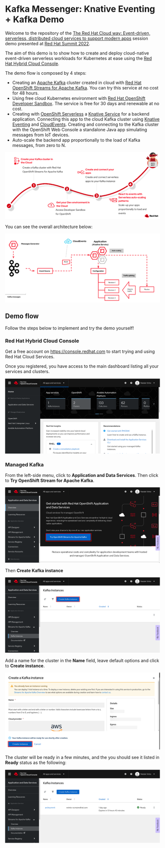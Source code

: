 # Kafka Messenger: Knative Eventing + Kafka Demo

Welcome to the repository of the [The Red Hat Cloud way: Event-driven, serverless, distributed cloud services to support modern apps](https://events.experiences.redhat.com/widget/redhat/sum22/SessionCatalog22/session/1641393269992001GRAh) session demo presented at [Red Hat Summit 2022](https://www.redhat.com/en/summit).

The aim of this demo is to show how to create and deploy cloud-native event-driven serverless workloads for Kubernetes at ease using the [Red Hat Hybrid Cloud Console](https://console.redhat.com). 

The demo flow is composed by 4 steps:

* Creating an [Apache Kafka](https://kafka.apache.org/) cluster created in cloud with [Red Hat OpenShift Streams for Apache Kafka]( https://console.redhat.com/application-services/streams/overview). You can try this service at no cost for 48 hours.
* Using free cloud Kubernetes environment with [Red Hat OpenShift Developer Sandbox](https://developers.redhat.com/developer-sandbox). The service is free for 30 days and renewable at no cost.
* Creating with [OpenShift Serverless](https://www.redhat.com/en/technologies/cloud-computing/openshift/serverless) a [Knative Service](https://knative.dev/docs/serving/) for a backend application. Connecting this app to the cloud Kafka cluster using [Knative Eventing](https://knative.dev/docs/eventing/) and [CloudEvents](https://cloudevents.io). Creating and connecting to the Kafka cluster with the OpenShift Web Console a standalone Java app simulating messages from IoT devices.
* Auto-scale the backend app proportionally to the load of Kafka messages, from zero to N.


![Flow](flow.png)

You can see the overall architecture below:

![Architecture](architecture.png)


## Demo flow

Follow the steps below to implement and try the demo yourself!

### Red Hat Hybrid Cloud Console

Get a free account on https://console.redhat.com to start trying and using Red Hat Cloud Services.

Once you registered, you have access to the main dashboard listing all your services and clusters.

![Console](img/console.png)

### Managed Kafka

From the left-side menu, click to **Application and Data Services**. Then click to **Try OpenShift Stream for Apache Kafka**.

![Try Kafka](img/kafka1.png)

Then **Create Kafka instance**

![Create a Kafka cluster](img/kafka2.png)

Add a name for the cluster in the **Name** field, leave default options and click to **Create instance**.

![Create a Kafka instance](img/kafka3.png)

The cluster will be ready in a few minutes, and the you should see it listed in **Ready** status as the following:

![Status](img/kafka4.png)


